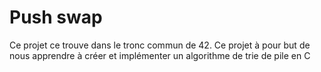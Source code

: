 # Push swap

Ce projet ce trouve dans le tronc commun de 42.
Ce projet à pour but de nous apprendre à créer et implémenter un algorithme de trie de pile en C
